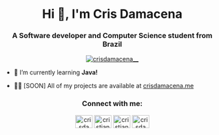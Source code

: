 <h1 align="center">Hi 👋, I'm Cris Damacena</h1>
<h3 align="center">A Software developer and Computer Science student from Brazil</h3>


<p align="center"> <a href="https://twitter.com/crisdamacena__" target="blank"><img src="https://img.shields.io/twitter/follow/crisdamacena__?logo=twitter&style=for-the-badge" alt="crisdamacena__" /></a> </p>

- 🌱 I’m currently learning **Java!**

- 👨‍💻 [SOON] All of my projects are available at [crisdamacena.me](https://crisdamacena.me/)

<h3 align="center">Connect with me:</h3>
<p align="center">
<a href="https://twitter.com/crisdamacena__" target="blank"><img align="center" src="https://raw.githubusercontent.com/rahuldkjain/github-profile-readme-generator/master/src/images/icons/Social/twitter.svg" alt="crisdamacenaio" height="30" width="40" /></a>
<a href="https://linkedin.com/in/cristiane-damacena" target="blank"><img align="center" src="https://raw.githubusercontent.com/rahuldkjain/github-profile-readme-generator/master/src/images/icons/Social/linked-in-alt.svg" alt="cristiane-damacena" height="30" width="40" /></a>
<a href="https://stackoverflow.com/users/cristiane-damacena" target="blank"><img align="center" src="https://raw.githubusercontent.com/rahuldkjain/github-profile-readme-generator/master/src/images/icons/Social/stack-overflow.svg" alt="cristiane-damacena" height="30" width="40" /></a>
<a href="https://instagram.com/crisdamacena__" target="blank"><img align="center" src="https://raw.githubusercontent.com/rahuldkjain/github-profile-readme-generator/master/src/images/icons/Social/instagram.svg" alt="crisdamacenaio" height="30" width="40" /></a>
</p>



